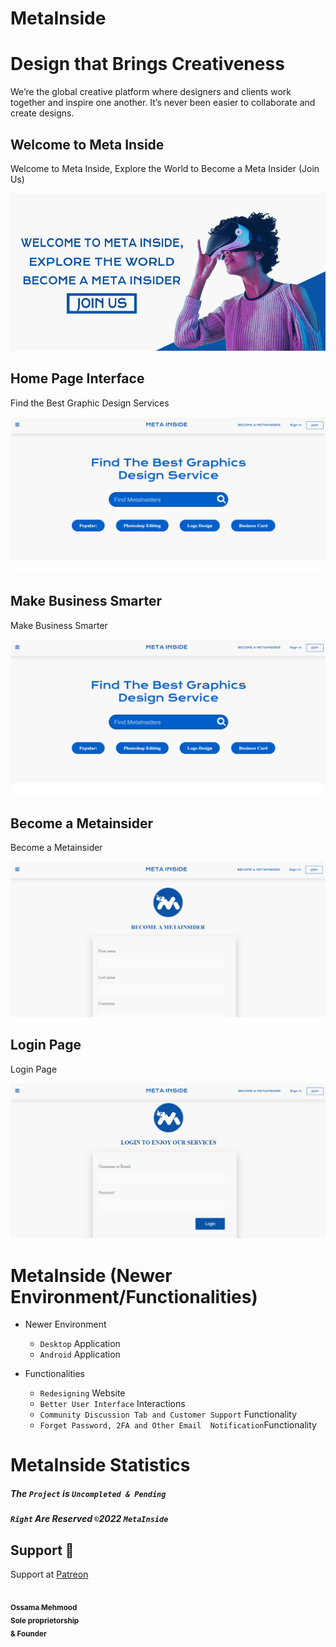 # MetaInside


# Design that Brings Creativeness

We’re the global creative platform where designers and clients work together and inspire one another. It’s never been easier to collaborate and create designs.



## Welcome to Meta Inside

Welcome to Meta Inside, Explore the World to Become a Meta Insider (Join Us)

<p align="left">
  <img alt="" style="{max-height: 20px}" src="./asserts/images/cover/home2.jpg">
</p>



## Home Page Interface

Find the Best Graphic Design Services

<p align="left">
  <img alt="" style="{max-height: 20px}" src="./Prototype/Home Page.PNG">
</p>



## Make Business Smarter 

Make Business Smarter

<p align="left">
  <img alt="" style="{max-height: 20px}" src="./Prototype/Home Page.PNG">
</p>



## Become a Metainsider

Become a Metainsider

<p align="left">
  <img alt="" style="{max-height: 20px}" src="./Prototype/Become a Metainsider.PNG">
</p>



## Login Page

Login Page

<p align="left">
  <img alt="" style="{max-height: 20px}" src="./Prototype/Login Page.PNG">
</p>



# MetaInside (Newer Environment/Functionalities)

- Newer Environment 
  - `Desktop` Application
  - `Android` Application

- Functionalities
  - `Redesigning` Website
  - `Better User Interface` Interactions
  - `Community Discussion Tab and Customer Support` Functionality
  - `Forget Password, 2FA and Other Email  Notification`Functionality



# MetaInside Statistics

##### The `Project` is `Uncompleted & Pending` 

##### `Right` Are Reserved `©`2022 `MetaInside` 



## Support 💓

Support at <a href="https://www.patreon.com/ossamamehmood" target="_blank">Patreon</a>

<tr><td align="center"><a href="https://github.com/ossamamehmood"><kbd><img src="https://avatars3.githubusercontent.com/ossamamehmood?size=100" width="100px;" alt=""/></kbd><br /><sub><b>Ossama Mehmood</b></sub></a></tr>
<br/><sub><b>Sole proprietorship<br/>
& Founder</b></sub></a>

